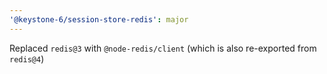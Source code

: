 ```yaml
---
'@keystone-6/session-store-redis': major
---
```


Replaced `redis@3` with `@node-redis/client` (which is also re-exported from `redis@4`)
